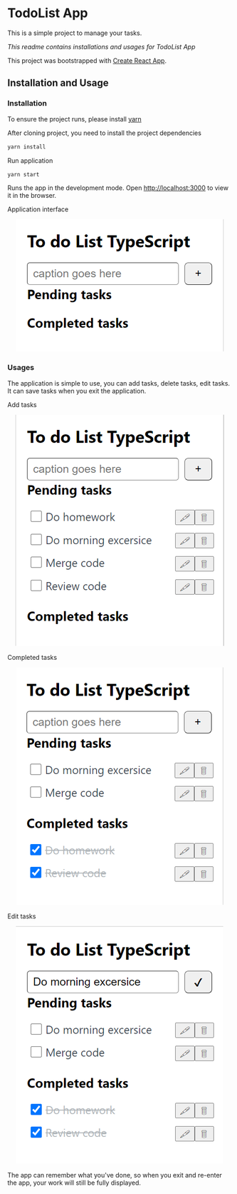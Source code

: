 # TodoList App

This is a simple project to manage your tasks.

_This readme contains installations and usages for TodoList App_

This project was bootstrapped with [Create React App](https://github.com/facebook/create-react-app).

## Installation and Usage

### Installation

To ensure the project runs, please install [yarn](https://classic.yarnpkg.com/lang/en/docs/install/)

After cloning project, you need to install the project dependencies

```bash
yarn install
```

Run application

```bash
yarn start
```

Runs the app in the development mode.
Open [http://localhost:3000](http://localhost:3000) to view it in the browser.

Application interface

<p align="center" >
<img src="./images/mainInterface.png">
</p>

### Usages

The application is simple to use, you can add tasks, delete tasks, edit tasks. It can save tasks when you exit the application.

Add tasks

<p align="center">
<img src="./images/addTasks.png">
</p>

Completed tasks

<p align="center">
<img src="./images/completedTasks.png">
</p>

Edit tasks

<p align="center">
<img src="./images/editTask.png">
</p>

The app can remember what you've done, so when you exit and re-enter the app, your work will still be fully displayed.
